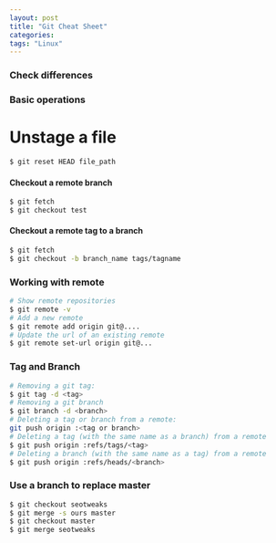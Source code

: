 ```yaml
---
layout: post
title: "Git Cheat Sheet"
categories:
tags: "Linux"
---
```


### Check differences


### Basic operations

# Unstage a file
```bash
$ git reset HEAD file_path
```


#### Checkout a remote branch
```bash
$ git fetch
$ git checkout test
```

#### Checkout a remote tag to a branch
```bash
$ git fetch
$ git checkout -b branch_name tags/tagname
```


### Working with remote
```bash
# Show remote repositories
$ git remote -v
# Add a new remote
$ git remote add origin git@....
# Update the url of an existing remote
$ git remote set-url origin git@...
```


### Tag and Branch
```bash
# Removing a git tag:
$ git tag -d <tag>
# Removing a git branch
$ git branch -d <branch>
# Deleting a tag or branch from a remote:
git push origin :<tag or branch>
# Deleting a tag (with the same name as a branch) from a remote
$ git push origin :refs/tags/<tag>
# Deleting a branch (with the same name as a tag) from a remote
$ git push origin :refs/heads/<branch>
```

### Use a branch to replace master
```bash
$ git checkout seotweaks
$ git merge -s ours master
$ git checkout master
$ git merge seotweaks
```